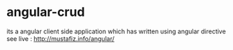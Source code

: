 # angular-crud

its a angular client side application which has written using angular directive 
see live : http://mustafiz.info/angular/
